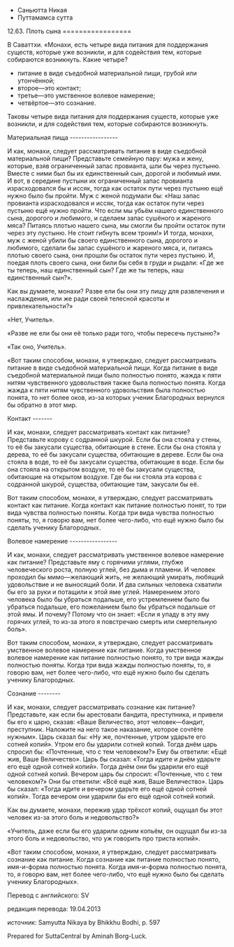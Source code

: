









* Саньютта Никая
* Путтамамса сутта


12\.63\. Плоть сына
\=\=\=\=\=\=\=\=\=\=\=\=\=\=\=\=\=



В Саваттхи\. «Монахи, есть четыре вида питания для поддержания существ, которые уже возникли, и для содействия тем, которые собираются возникнуть\. Какие четыре?


* питание в виде съедобной материальной пищи, грубой или утончённой;
* второе—это контакт;
* третье—это умственное волевое намерение;
* четвёртое—это сознание\.


Таковы четыре вида питания для поддержания существ, которые уже возникли, и для содействия тем, которые собираются возникнуть\.


Материальная пища
\-\-\-\-\-\-\-\-\-\-\-\-\-\-\-\-\-


И как, монахи, следует рассматривать питание в виде съедобной материальной пищи? Представьте семейную пару: мужа и жену, которые, взяв ограниченный запас провианта, шли бы через пустыню\. Вместе с ними был бы их единственный сын, дорогой и любимый ими\. И вот, в середине пустыни их ограниченный запас провианта израсходовался бы и иссяк, тогда как остаток пути через пустыню ещё нужно было бы пройти\. Муж с женой подумали бы: «Наш запас провианта израсходовался и иссяк, тогда как остаток пути через пустыню ещё нужно пройти\. Что если мы убьём нашего единственного сына, дорогого и любимого, и сделаем запас сушёного и жареного мяса? Питаясь плотью нашего сына, мы смогли бы пройти остаток пути через эту пустыню\. Не стоит гибнуть всем троим\!» И тогда, монахи, муж с женой убили бы своего единственного сына, дорогого и любимого, сделали бы запас сушёного и жареного мяса, и, питаясь плотью своего сына, они прошли бы остаток пути через пустыню\. И, поедая плоть своего сына, они били бы себя в груди и рыдали: «Где же ты теперь, наш единственный сын? Где же ты теперь, наш единственный сын?»\.


Как вы думаете, монахи? Разве ели бы они эту пищу для развлечения и наслаждения, или же ради своей телесной красоты и привлекательности?»


«Нет, Учитель»\.


«Разве не ели бы они её только ради того, чтобы пересечь пустыню?»


«Так оно, Учитель»\.


«Вот таким способом, монахи, я утверждаю, следует рассматривать питание в виде съедобной материальной пищи\. Когда питание в виде съедобной материальной пищи было полностью понято, жажда к пяти нитям чувственного удовольствия также была полностью понята\. Когда жажда к пяти нитям чувственного удовольствия была полностью понята, то нет более оков, из\-за которых ученик Благородных вернулся бы обратно в этот мир\.


Контакт
\-\-\-\-\-\-\-


И как, монахи, следует рассматривать контакт как питание? Представьте корову с содранной шкурой\. Если бы она стояла у стены, то её бы закусали существа, обитающие в стене\. Если бы она стояла у дерева, то её бы закусали существа, обитающие в дереве\. Если бы она стояла в воде, то её бы закусали существа, обитающие в воде\. Если бы она стояла на открытом воздухе, то её бы закусали существа, обитающие на открытом воздухе\. Где бы ни стояла эта корова с содранной шкурой, существа, обитающие там, закусали бы её\.


Вот таким способом, монахи, я утверждаю, следует рассматривать контакт как питание\. Когда контакт как питание полностью понят, то три вида чувства полностью поняты\. Когда три вида чувства полностью поняты, то, я говорю вам, нет более чего\-либо, что ещё нужно было бы сделать ученику Благородных\.


Волевое намерение
\-\-\-\-\-\-\-\-\-\-\-\-\-\-\-\-\-


И как, монахи, следует рассматривать умственное волевое намерение как питание? Представьте яму с горячими углями, глубже человеческого роста, полную углей, без дыма и пламени\. И человек проходил бы мимо—желающий жить, не желающий умирать, любящий удовольствие и не выносящий боли\. И два сильных человека схватили бы его за руки и потащили к этой яме углей\. Намерением этого человека было бы убраться подальше, его устремлением было бы убраться подальше, его пожеланием было бы убраться подальше от этой ямы\. И почему? Потому что он знает: «Если я упаду в эту яму горячих углей, то из\-за этого я повстречаю смерть или смертельную боль»\.


Вот таким способом, монахи, я утверждаю, следует рассматривать умственное волевое намерение как питание\. Когда умственное волевое намерение как питание полностью понято, то три вида жажды полностью поняты\. Когда три вида жажды полностью поняты, то, я говорю вам, нет более чего\-либо, что ещё нужно было бы сделать ученику Благородных\.


Сознание
\-\-\-\-\-\-\-\-


И как, монахи, следует рассматривать сознание как питание? Представьте, как если бы арестовали бандита, преступника, и привели бы его к царю, сказав: «Ваше Величество, этот человек—бандит, преступник\. Наложите на него такое наказание, которое сочтёте нужным»\. Царь сказал бы: «Ну же, почтенные, утром ударьте его сотней копий»\. Утром его бы ударили сотней копий\. Тогда днём царь спросил бы: «Почтенные, что с тем человеком?» Ему бы ответили: «Ещё жив, Ваше Величество»\. Царь бы сказал: «Тогда идите и днём ударьте его ещё одной сотней копий»\. Тогда днём они бы ударили его ещё одной сотней копий\. Вечером царь бы спросил: «Почтенные, что с тем человеком?» Они бы ответили: «Всё ещё жив, Ваше Величество»\. Царь бы сказал: «Тогда идите и вечером ударьте его ещё одной сотней копий»\. Тогда вечером они ударили бы его ещё одной сотней копий\.


Как вы думаете, монахи, пережив удар трёхсот копий, ощущал бы этот человек из\-за этого боль и недовольство?»


«Учитель, даже если бы его ударили одним копьём, он ощущал бы из\-за этого боль и недовольство, что уж говорить про триста копий»\.


«Вот таким способом, монахи, я утверждаю, следует рассматривать сознание как питание\. Когда сознание как питание полностью понято, имя\-и\-форма полностью понята\. Когда имя\-и\-форма полностью понята, то, я говорю вам, нет более чего\-либо, что ещё нужно было бы сделать ученику Благородных»\.



Перевод с английского: SV


редакция перевода: 19\.04\.2013


источник: Samyutta Nikaya by Bhikkhu Bodhi, p\. 597


Prepared for SuttaCentral by Aminah Borg\-Luck\.






